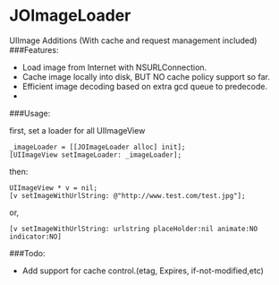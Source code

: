 JOImageLoader
=============

UIImage Additions (With cache and request management included)
###Features:

  * Load image from Internet with NSURLConnection.
  * Cache image locally into disk, BUT NO cache policy support so far.
  * Efficient image decoding based on extra gcd queue to predecode. 
  * 
  
###Usage: 
  
  first, set a loader for all UIImageView
      
    _imageLoader = [[JOImageLoader alloc] init];
    [UIImageView setImageLoader: _imageLoader];
        
  then: 
  
    UIImageView * v = nil;
    [v setImageWithUrlString: @"http://www.test.com/test.jpg"];

  or,
    
    [v setImageWithUrlString: urlstring placeHolder:nil animate:NO indicator:NO]
    
###Todo:

  * Add support for cache control.(etag, Expires, if-not-modified,etc)
